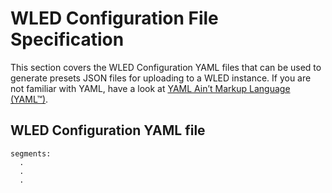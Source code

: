 # WLED Configuration File Specification
This section covers the WLED Configuration YAML files that can be used to generate presets JSON files for 
uploading to a WLED instance. If you are not familiar with YAML, have a look at [YAML Ain’t Markup Language (YAML™)](YAML.md).


## WLED Configuration YAML file
```
segments:
  .
  .
  .
```